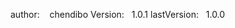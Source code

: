 
author:     &nbsp;&nbsp;  chendibo
Version:      &nbsp;&nbsp;1.0.1
lastVersion:  &nbsp;&nbsp;1.0.0

